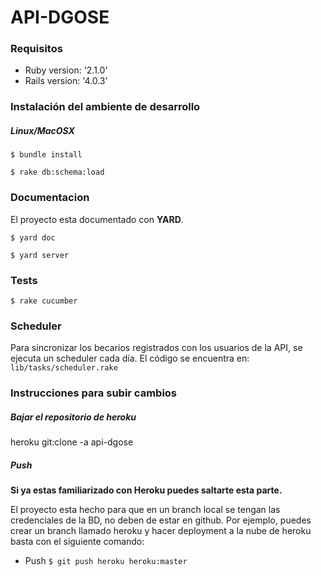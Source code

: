# API-DGOSE

### Requisitos

* Ruby version: '2.1.0'
* Rails version: '4.0.3'

### Instalación del ambiente de desarrollo
##### Linux/MacOSX

```$ bundle install```

```$ rake db:schema:load```

### Documentacion

El proyecto esta documentado con **YARD**.

```
$ yard doc
````

```
$ yard server

```
### Tests

```$ rake cucumber```

### Scheduler

Para sincronizar los becarios registrados con los usuarios de la API, se ejecuta un scheduler cada día.
El código se encuentra en: ```lib/tasks/scheduler.rake```

### Instrucciones para subir cambios

##### Bajar el repositorio de heroku

 heroku git:clone -a api-dgose

##### Push

**Si ya estas familiarizado con Heroku puedes saltarte esta parte.**

El proyecto esta hecho para que en un branch local se tengan las credenciales de la BD, no deben de estar en github.
Por ejemplo, puedes crear un branch llamado heroku y hacer deployment a la nube de heroku basta con el siguiente comando:

* Push
```$ git push heroku heroku:master```
